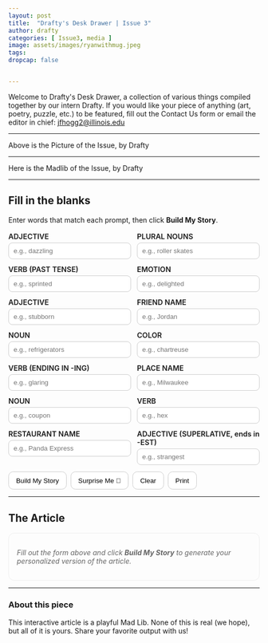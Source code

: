 ```yaml
---
layout: post
title:  "Drafty's Desk Drawer | Issue 3"
author: drafty
categories: [ Issue3, media ]
image: assets/images/ryanwithmug.jpeg
tags: 
dropcap: false


---
```


Welcome to Drafty's Desk Drawer, a collection of various things compiled together by our intern Drafty. If you would like your piece of anything (art, poetry, puzzle, etc.) to be featured, fill out the Contact Us form or email the editor in chief: [jfhogg2@illinois.edu](mailto:jfhogg2@illinois.edu)  

---

Above is the Picture of the Issue, by Drafty

---

Here is the Madlib of the Issue, by Drafty

---

## Fill in the blanks

Enter words that match each prompt, then click **Build My Story**.

<form id="madlib-form" class="madlib-form" onsubmit="return false;">
  <div class="grid">
    <label>ADJECTIVE
      <input id="adj1" type="text" placeholder="e.g., dazzling" required>
    </label>
    <label>PLURAL NOUNS
      <input id="pluralNouns" type="text" placeholder="e.g., roller skates" required>
    </label>
    <label>VERB (PAST TENSE)
      <input id="verbEd" type="text" placeholder="e.g., sprinted" required>
    </label>
    <label>EMOTION
      <input id="emotion" type="text" placeholder="e.g., delighted" required>
    </label>
    <label>ADJECTIVE
      <input id="adj2" type="text" placeholder="e.g., stubborn" required>
    </label>
    <label>FRIEND NAME
      <input id="friendName" type="text" placeholder="e.g., Jordan" required>
    </label>
    <label>NOUN
      <input id="noun1" type="text" placeholder="e.g., refrigerators" required>
    </label>
    <label>COLOR
      <input id="color" type="text" placeholder="e.g., chartreuse" required>
    </label>
    <label>VERB (ENDING IN -ING)
      <input id="verbIng" type="text" placeholder="e.g., glaring" required>
    </label>
    <label>PLACE NAME
      <input id="placeName" type="text" placeholder="e.g., Milwaukee" required>
    </label>
    <label>NOUN
      <input id="noun2" type="text" placeholder="e.g., coupon" required>
    </label>
    <label>VERB
      <input id="verb" type="text" placeholder="e.g., hex" required>
    </label>
    <label>RESTAURANT NAME
      <input id="restaurant" type="text" placeholder="e.g., Panda Express" required>
    </label>
    <label>ADJECTIVE (SUPERLATIVE, ends in -EST)
      <input id="adjEst" type="text" placeholder="e.g., strangest" required>
    </label>
  </div>

  <div class="buttons">
    <button id="buildBtn">Build My Story</button>
    <button id="randomBtn" type="button">Surprise Me 🎲</button>
    <button id="clearBtn" type="button">Clear</button>
    <button id="printBtn" type="button">Print</button>
  </div>
</form>

---

## The Article

<div id="story" class="story is-muted">
  <p><em>Fill out the form above and click <strong>Build My Story</strong> to generate your personalized version of the article.</em></p>
</div>

---

### About this piece

This interactive article is a playful Mad Lib. None of this is real (we hope), but all of it is yours. Share your favorite output with us!

<style>
  .madlib-form { margin: 1rem 0 0.5rem; }
  .madlib-form .grid {
    display: grid;
    grid-template-columns: repeat(auto-fit, minmax(220px, 1fr));
    gap: .75rem;
  }
  .madlib-form label { display: flex; flex-direction: column; font-weight: 600; font-size: .9rem; }
  .madlib-form input { margin-top: .25rem; padding: .5rem .6rem; border: 1px solid #ccc; border-radius: .5rem; }
  .buttons { display:flex; flex-wrap: wrap; gap:.5rem; margin: .85rem 0 0; }
  .buttons button { padding:.6rem .9rem; border:1px solid #ccc; background:#fff; border-radius:.6rem; cursor:pointer; }
  .buttons button:hover { background:#f6f6f6; }
  .story { padding: 1rem; border: 1px solid #eee; border-radius: .75rem; }
  .is-muted { color: #666; }
</style>

<script>
(function () {
  const $ = (id) => document.getElementById(id);
  const inputs = [
    "adj1","pluralNouns","verbEd","emotion","adj2","friendName",
    "noun1","color","verbIng","placeName","noun2","verb","restaurant","adjEst"
  ];

  function escapeHTML(str) {
    return String(str).replace(/[&<>"']/g, s => ({'&':'&amp;','<':'&lt;','>':'&gt;','"':'&quot;',"'":'&#39;'}[s]));
  }

  function getValues() {
    const vals = {};
    for (const key of inputs) vals[key] = escapeHTML($(key).value.trim());
    return vals;
  }

  function anyEmpty() {
    return inputs.some(k => !$(k).value.trim());
  }

  function buildStory() {
    if (anyEmpty()) {
      alert("Please fill in all the fields. (They’re quick, promise!)");
      return;
    }
    const v = getValues();
    const html = `
      <p>So one day, me and all my <strong>${v.adj1}</strong> friends went to Goodwill to buy new <strong>${v.pluralNouns}</strong>.
      We all <strong>${v.verbEd}</strong> up to the front desk and asked the employee if they had any in stock.
      She was <strong>${v.emotion}</strong> to help us but said, “Sorry we don’t have any of those in stock.”</p>

      <p>Normally this story would end here, but I am naturally <strong>${v.adj2}</strong> so I said,
      “I don’t believe her, let’s go check the back!” We went to the back and my friend
      <strong>${v.friendName}</strong> exclaimed, “Look I think I see some underneath those big <strong>${v.noun1}</strong>.”</p>

      <p>We crawled underneath and, to our surprise, we didn’t find what we were looking for at all.
      However, we did find a <strong>${v.color}</strong> goblin <strong>${v.verbIng}</strong> at us. He laughed and screeched,
      “I am the Goblin and I come from <strong>${v.placeName}</strong>, you must give me your <strong>${v.noun2}</strong> or I will
      <strong>${v.verb}</strong> you!” We had no choice but to comply with his demands.</p>

      <p>We got <strong>${v.restaurant}</strong> on the way back. <strong>${v.adjEst}</strong> Goodwill Trip EVER.</p>
    `;
    const story = $("story");
    story.classList.remove("is-muted");
    story.innerHTML = html;
    history.replaceState(null, "", "#" + toHash(v)); // save to URL for easy sharing
  }

  function toHash(v) {
    return inputs.map(k => encodeURIComponent(v[k] || "")).join("|");
  }
  function fromHash() {
    if (!location.hash.startsWith("#")) return;
    const parts = decodeURIComponent(location.hash.slice(1)).split("|");
    if (parts.length !== inputs.length) return;
    inputs.forEach((k, i) => { $(k).value = parts[i] || ""; });
  }

  function clearAll() {
    inputs.forEach(k => { $(k).value = ""; });
    $("story").classList.add("is-muted");
    $("story").innerHTML = `<p><em>Fill out the form above and click <strong>Build My Story</strong> to generate your personalized version of the article.</em></p>`;
    history.replaceState(null, "", location.pathname + location.search);
  }

  function printStory() {
    if (anyEmpty()) buildStory();
    window.print();
  }

  function randomize() {
    const bank = {
      adj: ["sparkly","chaotic","brooding","mysterious","unruly","feral","winsome","goofy"],
      plural: ["mugs","roller skates","kazoo collections","denim jackets","lava lamps","bowling balls"],
      verbEd: ["sprinted","tiptoed","barged","moonwalked","teleported","shuffled"],
      emotion: ["thrilled","annoyed","perplexed","eager","skeptical","giddy"],
      names: ["Jordan","Avery","Kai","Riley","Sam","Casey","Drew","Quinn"],
      noun: ["refrigerators","beanbags","mannequins","traffic cones","typewriters","treasure chests"],
      color: ["chartreuse","cerulean","mauve","neon","sepia","ultramarine","glittery"],
      ing: ["staring","cackling","vibing","looming","twerking","winking"],
      place: ["Milwaukee","Gotham","Hyrule","Narnia","Chambana","The Upside Down"],
      verb: ["hex","tickle","confound","bamboozle","yeet","haunt"],
      restaurant: ["Panda Express","Culver's","Chipotle","Raising Cane's","Noodles & Company","Five Guys"],
      est: ["strangest","wildest","coziest","loudest","most unhinged","weirdest"]
    };
    const pick = (arr) => arr[Math.floor(Math.random() * arr.length)];
    $("adj1").value = pick(bank.adj);
    $("pluralNouns").value = pick(bank.plural);
    $("verbEd").value = pick(bank.verbEd);
    $("emotion").value = pick(bank.emotion);
    $("adj2").value = pick(bank.adj);
    $("friendName").value = pick(bank.names);
    $("noun1").value = pick(bank.noun);
    $("color").value = pick(bank.color);
    $("verbIng").value = pick(bank.ing);
    $("placeName").value = pick(bank.place);
    $("noun2").value = pick(bank.noun);
    $("verb").value = pick(bank.verb);
    $("restaurant").value = pick(bank.restaurant);
    $("adjEst").value = pick(bank.est);
  }

  $("buildBtn").addEventListener("click", buildStory);
  $("randomBtn").addEventListener("click", randomize);
  $("clearBtn").addEventListener("click", clearAll);
  $("printBtn").addEventListener("click", printStory);

  // If the URL includes saved values, load them
  fromHash();
  // If we loaded values from the URL, auto-build the story
  if (!anyEmpty()) buildStory();
})();
</script>
